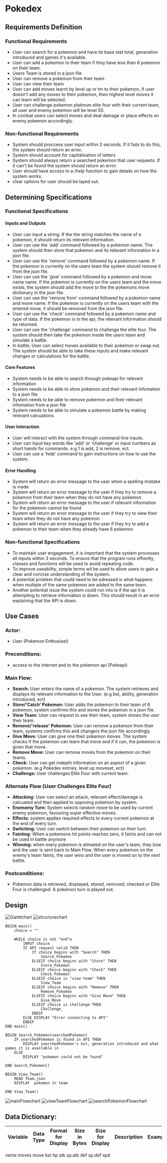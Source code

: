 # Pokedex
## Requirements Definition
### Functional Requirements
* User can search for a pokemon and have its base stat total, generation introduced and games it's available.
* User can add a pokemon to their team if they have less than 6 pokemon on their team.
* Users Team is stored in a json file
* User can remove a pokemon from their team
* User can view their team
* User can add moves learnt by level up or tm to their pokemon, if user doesn't add any moves to their pokemon, then highest level moves it can learn will be selected.
* User can challenge pokemon platinum elite four with their current team, all user and enemy pokemon will be level 50.
* In combat users can select moves and deal damage or place effects on enemy pokemon accordingly.

### Non-functional Requirements
* System should proccess user input within 3 seconds. If it fails to do this, the system should return an error.
* System should account for capitalisation of letters
* System should always return a searched pokemon that user requests. If it can't be found the system should return an error.
* User should have access to a /help function to gain details on how the system works.
* clear options for user should be layed out.

## Determining Specifications

### Functional Specifications
#### __Inputs and Outputs__
* User can input a string. If the the string matches the name of a pokemon, it should return its relevant information.
* User can use the 'add' command followed by a pokemon name. The system should then store that pokemon and its relevant information in a json file.
* User can use the 'remove' command followed by a pokemon name. If the pokemon is currently on the users team the system should remove it from the json file.
* User can use the 'give' command followed by a pokemon and move name name. If the pokemon is currently on the users team and the move exists, the system should add the move to the the pokemons move dictionary in the json file.
* User can use the 'remove from' command followed by a pokemon name and move name. If the pokemon is currently on the users team with the entered move, it should be removed from the json file.
* User can use the 'check' command followed by a pokemon name and type of data. If the pokemon is in the api, the relevant information should be returned.
* User can use the 'challenge' command to challenge the elite four. The system should then take the pokemon inside the users team and simulate a battle.
* In battle, User can select moves available to their pokemon or swap out. The system should be able to take these inputs and make relevant changes or calculations for the battle.

#### __Core Features__
* System needs to be able to search through pokeapi for relevant information
* System needs to be able to store pokemon and their relevant infomation to a json file
* System needs to be able to remove pokemon and their relevant infomation from a json file
* System needs to be able to simulate a pokemon battle by making relevant calcuations

#### __User Interaction__
* User will interact with the system through command-line inputs.
* User can input key words like 'add' or 'challenge' or input numbers as short hands for commands. e.g 1 is add, 2 is remove, ect.
* User can use a 'help' command to gain instructions on how to use the system.

#### __Error Handling__
* System will return an error message to the user when a spelling mistake is made
* System will return an error message to the user if they try to remove a pokemon from their team when they do not have any pokemon
* System will return an error message to the user if relevant information for the pokemon cannot be found
* System will return an error message to the user if they try to view their team when they do not have any pokemon
* System will return an error message to the user if they try to add a pokemon to their team when they already have 6 pokemon

### Non-functional Specifications
* To maintain user engagement, it is important that the system processes all inputs within 3 seconds. To ensure that the program runs effiently, classes and functions will be used to avoid repeating code.
* To improve useability, simple terms wil be used to allow users to gain a clear and concise understanding of the system.
* A potential problem that could need to be adressed is what happens when multiple of the same pokemon are added to the same team.
* Another potential issue the system could run into is if the api it is attempting to retrieve information is down. This should result in an error explaining that the API is down.

## Use Cases
### Actor:
- User (Pokemon Enthusiast)
### Preconditions: 
- access to the internet and to the pokemon api (Pokeapi)
### Main Flow:
- __Search:__ User enters the name of a pokemon. The system retrieves and displays its relevant information to the User. (e.g bst, ability, generation introduced, ect)
- __Store/'Catch' Pokemon:__ User adds the pokemon to their team of 6 pokemon, system confirms this and stores the pokemon in a json file.
- __View Team:__ User can request to see their team, system shows the user their team.
- __Remove/'release' Pokemon:__ User can remove a pokemon from their team, systems confirms this and changers the json file accordingly.
- __Give Move:__ User can give one their pokemon moves. The system checks if the pokemon can learn that move and if it can, the pokemon is given that move.
- __Remove Move:__ User can remove moves from the pokemon on their teams.
- __Check:__ User can get indepth information on an aspect of a given pokemon. (e.g Pokedex entries, level up moveset, ect)
- __Challenge:__ User challenges Elite Four with current team.

### Alternate Flow (User Challenges Elite Four)
- __Attacking:__ User can select an attack, relevant effect/damage is calcuated and then  applied to opposing pokemon by system.
- __Enememy Turn:__ System selects random move to be used by current enemy pokemon, favouring super effective moves.
- __Effects:__ system applies required effects to every current pokemon at the end of every turn.
- __Switching:__ User can switch between their pokemon on their turn.
- __Fainting:__ When a pokemons hit points reaches zero, it faints and can not be used in battle anymore
- __Winning:__ when every pokemon is elimated on the user's team, they lose and the user is sent back to Main Flow. When every pokemon on the enemy's team faints, the user wins and the user is moved on to the next battle.

### Postconditions:
- Pokemon data is retrieved, displayed, stored, removed, checked or Elite Four is challenged. A pokemon turn is played out.

## Design
![Ganttchart](/images/Ganttchart.png "Ganttchart")
![structurechart](/images/structurechart.png "structurechart")

```
BEGIN main()
    choice = ""

    WHILE choice is not "end"w
        INPUT choice
        IF API request valid THEN
            If choice begins with "Search" THEN
                Search_Pokemon
            ELSEIF choice begins with "Store" THEN
                Store_Pokemon 
            ELSEIF choice begins with "Check" THEN
                Check_Pokemon
            ELSEIF choice is "view team" THEN
                View_Team
            ELSEIF choice begins with "Remove" THEN
                Remove_Pokemon
            ELSFIF choice begins with "Give Move" THEN
                Give_Move
            ELSEIF choice is challenge THEN
                Challenge_  
            ENDIF
        ELSE DISPLAY "Error connecting to API"
        ENDIF
END main()

BEGIN Search_Pokemon(searchedPokemon)
    IF searchedPokemon is found in API THEN
        DISPLAY searchedPokemon's bst, generation introduced and what games it is available in
    ELSE
        DISPLAY "pokemon could not be found"        

END Search_Pokemon()

BEGIN View_Team()
    READ Team.json
    DISPLAY  pokemon in team

END View_Team()
```
![mainFlowchart](/images/mainFlowchart.png "mainFlowchart")
![viewTeamFlowchart](/images/viewTeamFlowchart.png "viewTeamFlowchart")
![searchPokemonFlowchart](/images/searchPokemonFlowchart.png "searchPokemonFlowchart")

## Data Dictionary:
|Variable|Data Type|Format for Display|Size in Bytes|Size for Display|Description|Example|Validation|
|---|---|---|---|---|---|---|---|
name
moves
move
bst
hp
atk
sp.atk
def
sp.def
spd